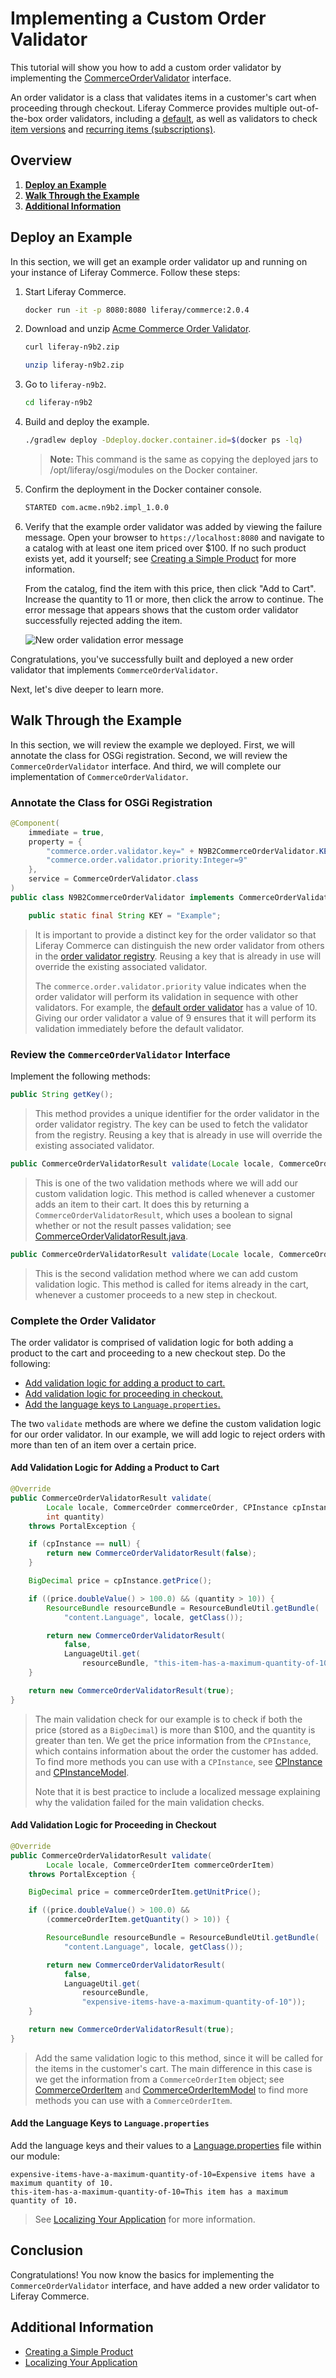# Implementing a Custom Order Validator

This tutorial will show you how to add a custom order validator by implementing the [CommerceOrderValidator](https://github.com/liferay/com-liferay-commerce/blob/2.0.4/commerce-api/src/main/java/com/liferay/commerce/order/CommerceOrderValidator.java) interface.

An order validator is a class that validates items in a customer's cart when proceeding through checkout. Liferay Commerce provides multiple out-of-the-box order validators, including a [default](https://github.com/liferay/com-liferay-commerce/blob/2.0.4/commerce-service/src/main/java/com/liferay/commerce/internal/order/DefaultCommerceOrderValidatorImpl.java), as well as validators to check [item versions](https://github.com/liferay/com-liferay-commerce/blob/2.0.4/commerce-service/src/main/java/com/liferay/commerce/internal/order/VersionCommerceOrderValidatorImpl.java) and [recurring items (subscriptions)](https://github.com/liferay/com-liferay-commerce/blob/2.0.4/commerce-service/src/main/java/com/liferay/commerce/internal/order/SubscriptionCommerceOrderValidatorImpl.java).

## Overview

1. [**Deploy an Example**](#deploy-an-example)
1. [**Walk Through the Example**](#walk-through-the-example)
1. [**Additional Information**](#additional-information)

## Deploy an Example

In this section, we will get an example order validator up and running on your instance of Liferay Commerce. Follow these steps:

1. Start Liferay Commerce.

    ```bash
    docker run -it -p 8080:8080 liferay/commerce:2.0.4
    ```

1. Download and unzip [Acme Commerce Order Validator](./liferay-n9b2.zip).

    ```bash
    curl liferay-n9b2.zip
    ```

    ```bash
    unzip liferay-n9b2.zip
    ```

1. Go to `liferay-n9b2`.

    ```bash
    cd liferay-n9b2
    ```

1. Build and deploy the example.

    ```bash
    ./gradlew deploy -Ddeploy.docker.container.id=$(docker ps -lq)
    ```

    > **Note:** This command is the same as copying the deployed jars to /opt/liferay/osgi/modules on the Docker container.

1. Confirm the deployment in the Docker container console.

    ```bash
    STARTED com.acme.n9b2.impl_1.0.0
    ```

1. Verify that the example order validator was added by viewing the failure message. Open your browser to `https://localhost:8080` and navigate to a catalog with at least one item priced over $100. If no such product exists yet, add it yourself; see [Creating a Simple Product](../../../user-guide/catalog/creating-and-managing-products/product-types/creating-a-simple-product) for more information.

    From the catalog, find the item with this price, then click "Add to Cart". Increase the quantity to 11 or more, then click the arrow to continue. The error message that appears shows that the custom order validator successfully rejected adding the item.

    ![New order validation error message](./images/01.png "New order validation error message")

Congratulations, you've successfully built and deployed a new order validator that implements `CommerceOrderValidator`.

Next, let's dive deeper to learn more.

## Walk Through the Example

In this section, we will review the example we deployed. First, we will annotate the class for OSGi registration. Second, we will review the `CommerceOrderValidator` interface. And third, we will complete our implementation of `CommerceOrderValidator`.

### Annotate the Class for OSGi Registration

```java
@Component(
    immediate = true,
    property = {
        "commerce.order.validator.key=" + N9B2CommerceOrderValidator.KEY,
        "commerce.order.validator.priority:Integer=9"
    },
    service = CommerceOrderValidator.class
)
public class N9B2CommerceOrderValidator implements CommerceOrderValidator {

    public static final String KEY = "Example";
```

> It is important to provide a distinct key for the order validator so that Liferay Commerce can distinguish the new order validator from others in the [order validator registry](https://github.com/liferay/com-liferay-commerce/blob/2.0.4/commerce-service/src/main/java/com/liferay/commerce/internal/order/CommerceOrderValidatorRegistryImpl.java). Reusing a key that is already in use will override the existing associated validator.
>
> The `commerce.order.validator.priority` value indicates when the order validator will perform its validation in sequence with other validators. For example, the [default order validator](https://github.com/liferay/com-liferay-commerce/blob/2.0.4/commerce-service/src/main/java/com/liferay/commerce/internal/order/DefaultCommerceOrderValidatorImpl.java) has a value of 10. Giving our order validator a value of 9 ensures that it will perform its validation immediately before the default validator.

### Review the `CommerceOrderValidator` Interface

Implement the following methods:

```java
public String getKey();
```

> This method provides a unique identifier for the order validator in the order validator registry. The key can be used to fetch the validator from the registry. Reusing a key that is already in use will override the existing associated validator.

```java
public CommerceOrderValidatorResult validate(Locale locale, CommerceOrder commerceOrder, CPInstance cpInstance, int quantity) throws PortalException;
```

> This is one of the two validation methods where we will add our custom validation logic. This method is called whenever a customer adds an item to their cart. It does this by returning a `CommerceOrderValidatorResult`, which uses a boolean to signal whether or not the result passes validation; see [CommerceOrderValidatorResult.java](https://github.com/liferay/com-liferay-commerce/blob/2.0.4/commerce-api/src/main/java/com/liferay/commerce/order/CommerceOrderValidatorResult.java).

```java
public CommerceOrderValidatorResult validate(Locale locale, CommerceOrderItem commerceOrderItem) throws PortalException;
```
> This is the second validation method where we can add custom validation logic. This method is called for items already in the cart, whenever a customer proceeds to a new step in checkout.

### Complete the Order Validator

The order validator is comprised of validation logic for both adding a product to the cart and proceeding to a new checkout step. Do the following:

* [Add validation logic for adding a product to cart.](#add-validation-logic-for-adding-a-product-to-cart)
* [Add validation logic for proceeding in checkout.](#add-validation-logic-for-proceeding-in-checkout)
* [Add the language keys to `Language.properties`.](#add-the-language-keys-to-languageproperties)

The two `validate` methods are where we define the custom validation logic for our order validator. In our example, we will add logic to reject orders with more than ten of an item over a certain price.

#### Add Validation Logic for Adding a Product to Cart

```java
@Override
public CommerceOrderValidatorResult validate(
        Locale locale, CommerceOrder commerceOrder, CPInstance cpInstance,
        int quantity)
    throws PortalException {

    if (cpInstance == null) {
        return new CommerceOrderValidatorResult(false);
    }

    BigDecimal price = cpInstance.getPrice();

    if ((price.doubleValue() > 100.0) && (quantity > 10)) {
        ResourceBundle resourceBundle = ResourceBundleUtil.getBundle(
            "content.Language", locale, getClass());

        return new CommerceOrderValidatorResult(
            false,
            LanguageUtil.get(
                resourceBundle, "this-item-has-a-maximum-quantity-of-10"));
    }

    return new CommerceOrderValidatorResult(true);
}
```

> The main validation check for our example is to check if both the price (stored as a `BigDecimal`) is more than $100, and the quantity is greater than ten. We get the price information from the `CPInstance`, which contains information about the order the customer has added. To find more methods you can use with a `CPInstance`, see [CPInstance](https://github.com/liferay/com-liferay-commerce/blob/2.0.4/commerce-product-api/src/main/java/com/liferay/commerce/product/model/CPInstance.java) and [CPInstanceModel](https://github.com/liferay/com-liferay-commerce/blob/2.0.4/commerce-product-api/src/main/java/com/liferay/commerce/product/model/CPInstanceModel.java).
>
> Note that it is best practice to include a localized message explaining why the validation failed for the main validation checks.

#### Add Validation Logic for Proceeding in Checkout

```java
@Override
public CommerceOrderValidatorResult validate(
        Locale locale, CommerceOrderItem commerceOrderItem)
    throws PortalException {

    BigDecimal price = commerceOrderItem.getUnitPrice();

    if ((price.doubleValue() > 100.0) &&
        (commerceOrderItem.getQuantity() > 10)) {

        ResourceBundle resourceBundle = ResourceBundleUtil.getBundle(
            "content.Language", locale, getClass());

        return new CommerceOrderValidatorResult(
            false,
            LanguageUtil.get(
                resourceBundle,
                "expensive-items-have-a-maximum-quantity-of-10"));
    }

    return new CommerceOrderValidatorResult(true);
}
```

> Add the same validation logic to this method, since it will be called for the items in the customer's cart. The main difference in this case is we get the information from a `CommerceOrderItem` object; see [CommerceOrderItem](https://github.com/liferay/com-liferay-commerce/blob/2.0.4/commerce-api/src/main/java/com/liferay/commerce/model/CommerceOrderItem.java) and [CommerceOrderItemModel](https://github.com/liferay/com-liferay-commerce/blob/2.0.4/commerce-api/src/main/java/com/liferay/commerce/model/CommerceOrderItemModel.java) to find more methods you can use with a `CommerceOrderItem`.

#### Add the Language Keys to `Language.properties`

Add the language keys and their values to a [Language.properties](./liferay-n9b2.zip/n9b2-impl/src/main/resources/content/Language.properties) file within our module:

```
expensive-items-have-a-maximum-quantity-of-10=Expensive items have a maximum quantity of 10.
this-item-has-a-maximum-quantity-of-10=This item has a maximum quantity of 10.
```

> See [Localizing Your Application](https://help.liferay.com/hc/en-us/articles/360018168251-Localizing-Your-Application) for more information.

## Conclusion

Congratulations! You now know the basics for implementing the `CommerceOrderValidator` interface, and have added a new order validator to Liferay Commerce.

## Additional Information

* [Creating a Simple Product](../catalog/creating-a-simple-product.md)
* [Localizing Your Application](https://help.liferay.com/hc/en-us/articles/360018168251-Localizing-Your-Application)
